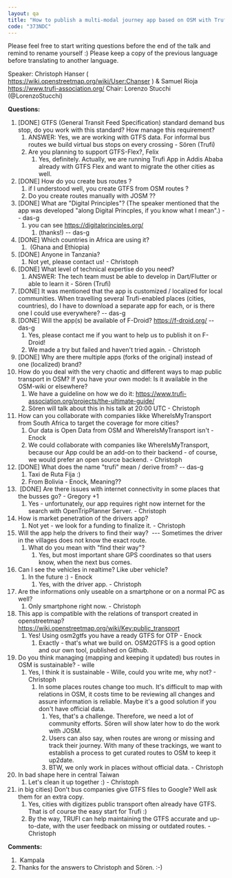 ```yaml
---
layout: qa
title: "How to publish a multi-modal journey app based on OSM with Trufi App"
code: "373NDC"
---
```



Please feel free to start writing questions before the end of the talk
and remind to rename yourself :)
Please keep a copy of the previous language before translating to
another language.

Speaker: Christoph Hanser (
<https://wiki.openstreetmap.org/wiki/User:Chanser> ) & Samuel Rioja
<https://www.trufi-association.org/>
Chair: Lorenzo Stucchi (@LorenzoStucchi)

**Questions:**

1.  \[DONE\] GTFS (General Transit Feed Specification) standard demand
    bus stop, do you work with this standard? How manage this
    requirement?
    1.  ANSWER: Yes, we are working with GTFS data. For informal bus
        routes we build virtual bus stops on every crossing - Sören
        (Trufi)
    2.  Are you planning to support GTFS-Flex?, Felix
        1.  Yes, definitely. Actually, we are running Trufi App in Addis
            Ababa already with GTFS Flex and want to migrate the other
            cities as well.
2.  \[DONE\] How do you create bus routes ?
    1.  if I understood well, you create GTFS from OSM routes ?
    2.  Do you create routes manually with JOSM ??
3.  \[DONE\] What are "Digital Principles"? (The speaker mentioned that
    the app was developed "along Digital Princples, if you know what I
    mean".) -- das-g
    1.  you can see <https://digitalprinciples.org/>
        1.  (thanks!) -- das-g
4.  \[DONE\] Which countries in Africa are using it?
    1.   (Ghana and Ethiopia)
5.  \[DONE\] Anyone in Tanzania?
    1.  Not yet, please contact us! - Christoph
6.  \[DONE\] What level of technical expertise do you need?
    1.  ANSWER: The tech team must be able to develop in Dart/Flutter or
        able to learn it - Sören (Trufi)
7.  \[DONE\] It was mentioned that the app is customized / localized for
    local communities. When travelling several Trufi-enabled places
    (cities, countries), do I have to download a separate app for each,
    or is there one I could use everywhere? -- das-g
8.  \[DONE\] Will the app(s) be available of F-Droid?
    <https://f-droid.org/> -- das-g
    1.  Yes, please contact me if you want to help us to publish it on
        F-Droid!
    2.  We made a try but failed and haven't tried again. - Christoph
9.  \[DONE\] Why are there multiple apps (forks of the original) instead
    of one (localized) brand?
10. How do you deal with the very chaotic and different ways to map
    public transport in OSM? If you have your own model: Is it available
    in the OSM-wiki or elsewhere?
    1.  We have a guideline on how we do it:
        <https://www.trufi-association.org/projects/the-ultimate-guide/>
    2.  Sören will talk about this in his talk at 20:00 UTC - Christoph
11. How can you collaborate with companies likke WhereIsMyTransport from
    South Africa to target the coverage for more cities?
    1.  Our data is Open Data from OSM and WhereIsMyTransport isn't
        -Enock
    2.  We could collaborate with companies like WhereIsMyTransport,
        because our App could be an add-on to their backend - of course,
        we would prefer an open source backend. - Christoph
12. \[DONE\] What does the name "trufi" mean / derive from? -- das-g
    1.  Taxi de Ruta Fija :)
    2.  From Bolivia - Enock, Meaning??
13.  \[DONE\] Are there issues with internet connectivity in some places
    that the busses go? - Gregory +1
    1.  Yes - unfortunately, our app requires right now internet for the
        search with OpenTripPlanner Server. - Christoph
14. How is market penetration of the drivers app?
    1.  Not yet - we look for a funding to finalize it. - Christoph
15. Will the app help the drivers to find their way?  --- Sometimes the
    driver in the villages does not know the exact route.
    1.  What do you mean with "find their way"?
        1.  Yes, but most important share GPS coordinates so that users
            know, when the next bus comes.
16. Can I see the vehicles in realtime? Like uber vehicle?
    1.  In the future :) - Enock
        1.  Yes, with the driver app. - Christoph
17. Are the informations only useable on a smartphone or on a normal PC
    as well?
    1.  Only smartphone right now. - Christoph
18. This app is compatible with the relations of transport created in
    openstreetmap?
    <https://wiki.openstreetmap.org/wiki/Key:public_transport>
    1.  Yes! Using osm2gtfs you have a ready GTFS for OTP - Enock
        1.  Exactly - that's what we build on. OSM2GTFS is a good option
            and our own tool, published on Github.
19. Do you think managing (mapping and keeping it updated) bus routes in
    OSM is sustainable? - wille
    1.  Yes, I think it is sustainable - Wille, could you write me, why
        not? - Christoph
        1.  In some places routes change too much. It's difficult to map
            with relations in OSM, it costs time to be reviewing all
            changes and assure information is reliable. Maybe it's a
            good solution if you don't have official data.
            1.  Yes, that's a challenge. Therefore, we need a lot of
                community efforts. Sören will show later how to do the
                work with JOSM.
            2.  Users can also say, when routes are wrong or missing and
                track their journey. With many of these trackings, we
                want to establish a process to get curated routes to OSM
                to keep it up2date.
            3.  BTW, we only work in places without official data. -
                Christoph
20. In bad shape here in central Taiwan
    1.  Let's clean it up together :) - Christoph
21. in big cities) Don't bus companies give GTFS files to Google? Well
    ask them for an extra copy.
    1.  Yes, cities with digitizes public transport often already have
        GTFS. That is of course the easy start for Trufi :)
    2.  By the way, TRUFI can help maintaining the GTFS accurate and
        up-to-date, with the user feedback on missing or outdated
        routes. - Christoph



**Comments:**

1.   Kampala
2.  Thanks for the answers to Christoph and Sören. :-)

